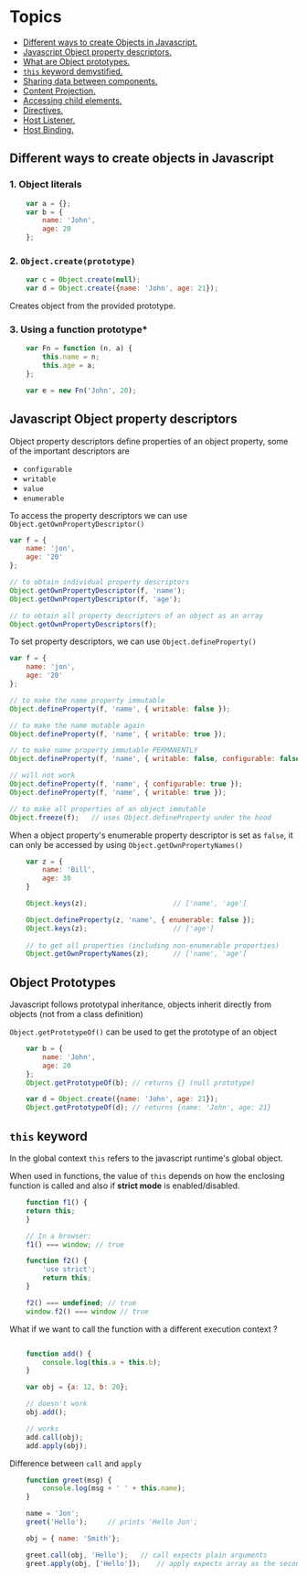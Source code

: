# Topics

* [Different ways to create Objects in Javascript.](#different-ways-to-create-objects-in-javascript)
* [Javascript Object property descriptors.](#javascript-object-property-descriptors)
* [What are Object prototypes.](#object-prototypes)
* [`this` keyword demystified.](#this-keyword)
* [Sharing data between components.](angular/1.component_interaction)
* [Content Projection.](angular/2.content_projection)
* [Accessing child elements.](angular/3.accessing_child_elements)
* [Directives.](angular/4.Directives)
* [Host Listener.](angular/6.host_listener)
* [Host Binding.](angular/5.host_binding)

## Different ways to create objects in Javascript

### 1. Object literals

```javascript
    var a = {};
    var b = {
        name: 'John',
        age: 20
    };
```

### 2. `Object.create(prototype)`

```javascript
    var c = Object.create(null);
    var d = Object.create({name: 'John', age: 21});
```

Creates object from the provided prototype.

### 3. Using a function prototype*

```javascript
    var Fn = function (n, a) {
        this.name = n;
        this.age = a;
    };

    var e = new Fn('John', 20);
```

## Javascript Object property descriptors

Object property descriptors define properties of an object property,
some of the important descriptors are

* `configurable`
* `writable`
* `value`
* `enumerable`

To access the property descriptors we can use `Object.getOwnPropertyDescriptor()`

```javascript
var f = {
    name: 'jon',
    age: '20'
};

// to obtain individual property descriptors
Object.getOwnPropertyDescriptor(f, 'name');
Object.getOwnPropertyDescriptor(f, 'age');

// to obtain all property descriptors of an object as an array
Object.getOwnPropertyDescriptors(f);
```

To set property descriptors, we can use
`Object.defineProperty()`

```javascript
var f = {
    name: 'jon',
    age: '20'
};

// to make the name property immutable
Object.defineProperty(f, 'name', { writable: false });

// to make the name mutable again
Object.defineProperty(f, 'name', { writable: true });

// to make name property immutable PERMANENTLY
Object.defineProperty(f, 'name', { writable: false, configurable: false });

// will not work
Object.defineProperty(f, 'name', { configurable: true });
Object.defineProperty(f, 'name', { writable: true });

// to make all properties of an object immutable
Object.freeze(f);   // uses Object.defineProperty under the hood
```

When a object property's enumerable property descriptor is set as `false`, it can only be accessed by using `Object.getOwnPropertyNames()`

```javascript
    var z = {
        name: 'Bill',
        age: 30
    }

    Object.keys(z);                     // ['name', 'age']

    Object.defineProperty(z, 'name', { enumerable: false });
    Object.keys(z);                     // ['age']
    
    // to get all properties (including non-enumerable properties)
    Object.getOwnPropertyNames(z);      // ['name', 'age']
```

## Object Prototypes

Javascript follows prototypal inheritance, objects inherit directly from objects (not from a class definition)

`Object.getPrototypeOf()` can be used to get the prototype of an object

```javascript
    var b = {
        name: 'John',
        age: 20
    };
    Object.getPrototypeOf(b); // returns {} (null prototype)

    var d = Object.create({name: 'John', age: 21});
    Object.getPrototypeOf(d); // returns {name: 'John', age: 21}
```

## `this` keyword

In the global context `this` refers to the javascript runtime's global object.

When used in functions, the value of `this` depends on how the enclosing function is called and also if **strict mode** is enabled/disabled.

```javascript
    function f1() {
    return this;
    }

    // In a browser:
    f1() === window; // true 
```

```javascript
    function f2() {
        'use strict';
        return this;
    }

    f2() === undefined; // true
    window.f2() === window // true
```

What if we want to call the function with a different execution context ?

```javascript

    function add() {
        console.log(this.a + this.b);
    }

    var obj = {a: 12, b: 20};

    // doesn't work
    obj.add();

    // works
    add.call(obj);
    add.apply(obj);

```

Difference between `call` and `apply`

```javascript
    function greet(msg) {
        console.log(msg + ' ' + this.name);
    }

    name = 'Jon';
    greet('Hello');     // prints 'Hello Jon';

    obj = { name: 'Smith'};

    greet.call(obj, 'Hello');   // call expects plain arguments
    greet.apply(obj, ['Hello']);    // apply expects array as the second argument which will be unpacked
```
